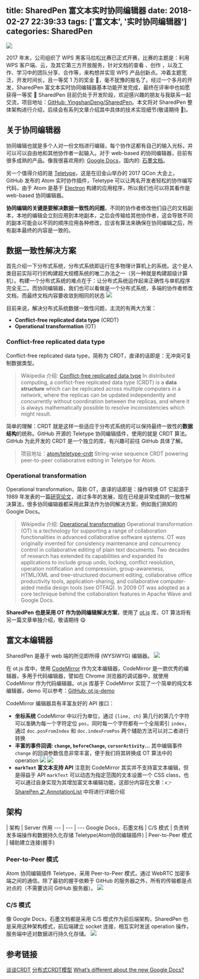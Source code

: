 title: SharedPen 富文本实时协同编辑器
date: 2018-02-27 22:39:33
tags: ['富文本', '实时协同编辑器']
categories: SharedPen
---

![](http://7vikhl.com1.z0.glb.clouddn.com/SharedPen-Main.png)

2017 年末，公司组织了 WPS 黑客马拉松比赛已正式开赛，比赛的主题是：利用 WPS 客户端、云，及其它第三方开放服务，针对文档的查看 、创作 ，以及工作、学习中的团队分享、合作等，来构想并实现 WPS 产品创新点。冲着主题宽泛，开发时间长，且一等奖 1 万的奖金 🤑，毫不犹豫的报名了。经过一个多月的开发，SharedPen 富文本实时协同编辑器基本功能开发完成，最终在评审中也如愿获得一等奖 👏
SharedPen 目前仍处于开发阶段，欢迎感兴趣的朋友与我联系一起交流，项目地址：[GitHub: YingshanDeng/SharedPen](https://github.com/YingshanDeng/SharedPen)。本文将对 SharedPen 整体架构进行介绍，后续会有系列文章介绍其中具体的技术实现细节(敬请期待 🎏)。

<!-- more -->

## 关于协同编辑器
协同编辑也就是多个人对一份文档进行编辑，每个协作这都有自己的输入光标，并可以可以自由地和其他协作者一起输入。对于 web-based 的协同编辑器，目前有很多成熟的产品。像我很喜欢用的: [Google Docs](https://www.google.com/docs/about/)，国内的: [石墨文档](https://shimo.im/)。

另一个值得介绍的是 [Teletype](https://teletype.atom.io/)，这是在旧金山举办的 2017 QCon 大会上，GitHub 发布的 Atom 实时协作插件，Teletype 可以让两名开发者轻松的协作编写代码，由于 Atom 是基于 [Electron](https://electronjs.org/) 构建的应用程序，所以我们也可以将其看作是 web-based 协同编辑器。

**协同编辑的关键是要解决数据一致性的问题**，不同的协作者修改他们自己的文档副本，本地的编辑会立刻应用到本地副本，之后会传输给其他协作者，这会导致不同的副本可能会以不同的顺序应用各种修改，应该有算法来确保在协同编辑之后，所有副本最终的内容是一致的。

## 数据一致性解决方案
首先介绍一下分布式系统，分布式系统即运行在多物理计算机上的系统。这个是人类目前实际可行的构建超大规模系统的唯二办法之一（另一种就是构建超级计算机）。构建一个分布式系统的难点在于：让分布式系统运作起来正确性与单机程序完全无二。而协同编辑器，我们也可以看做是一个分布式系统，多端的协作者修改文档，而最终文档内容要收敛到相同的状态
![](http://7vikhl.com1.z0.glb.clouddn.com/real-time-portals-fa6fa303e261b1679024081d6229c9f9.png)

目前来说，解决分布式系统数据一致性问题，主流的有两大方案：
- **Conflict-free replicated data type** (CRDT)
- **Operational transformation** (OT)

### Conflict-free replicated data type
Conflict-free replicated data type，简称为 CRDT，直译的话即是：无冲突可复制数据类型。
> Wikipedia 介绍: [Conflict-free replicated data type](https://en.wikipedia.org/wiki/Conflict-free_replicated_data_type)
In distributed computing, a conflict-free replicated data type (CRDT) is a **data structure** which can be replicated across multiple computers in a network, where the replicas can be updated independently and concurrently without coordination between the replicas, and where it is always mathematically possible to resolve inconsistencies which might result.

简单的理解：CRDT 就是这样一些适应于分布式系统的可以保持最终一致性的**数据结构**的统称。GitHub 开源的 Teletype 协同编辑插件，使用的就是 CRDT 算法。GitHub 为此开发的 CRDT 是一个独立的库，有兴趣可前往 GitHub 具体了解。
> 项目地址：[atom/teletype-crdt](https://github.com/atom/teletype-crdt) String-wise sequence CRDT powering peer-to-peer collaborative editing in Teletype for Atom.

### Operational transformation
Operational transformation，简称 OT，直译的话即是：操作转换
OT 它起源于 1989 年发表的一篇[研究论文](https://dl.acm.org/citation.cfm?doid=67544.66963)，进过多年的发展，现在已经是非常成熟的一致性解决算法，很多协同编辑器都采用此算法作为协同解决方案，例如我们熟知的 Google Docs。
> Wikipedia 介绍: [Operational transformation](https://en.wikipedia.org/wiki/Operational_transformation)
Operational transformation (OT) is a technology for supporting a range of collaboration functionalities in advanced collaborative software systems. OT was originally invented for consistency maintenance and concurrency control in collaborative editing of plain text documents. Two decades of research has extended its capabilities and expanded its applications to include group undo, locking, conflict resolution, operation notification and compression, group-awareness, HTML/XML and tree-structured document editing, collaborative office productivity tools, application-sharing, and collaborative computer-aided media design tools (see OTFAQ). In 2009 OT was adopted as a core technique behind the collaboration features in Apache Wave and Google Docs.

**SharedPen 也是采用 OT 作为协同编辑解决方案**，使用了 [ot.js](https://github.com/Operational-Transformation/ot.js) 库，OT 算法将有另一篇文章单独介绍，敬请期待 😋

## 富文本编辑器
SharedPen 是基于 web 端的所见即所得 (WYSIWYG) 编辑器。
![](http://7vikhl.com1.z0.glb.clouddn.com/sharedpen.png)

在 ot.js 库中，使用 [CodeMirror](https://codemirror.net/) 作为文本编辑器，CodeMirror 是一款优秀的编辑器，多用于代码编辑器，譬如在 Chrome 浏览器的调试器中，就使用 CodeMirror 作为代码编辑器。ot.js 库基于 CodeMirror 实现了一个简单的纯文本编辑器，demo 可以参考：[GitHub: ot.js-demo](https://github.com/YingshanDeng/ot.js-demo)

CodeMirror 编辑器具有丰富友好的 API 接口：
- **坐标系统**
  CodeMirror 中以行为单位，通过 `{line, ch}` 第几行的第几个字符可以准确为每一个字符定位 `pos`，同时每一个字符都有一个全局索引 `index`，通过 `doc.posFromIndex` 和 `doc.indexFromPos` 两个辅助方法可以对二者进行转换
- **丰富的事件回调: `change`, `beforeChange`, `cursorActivity`...**
其中编辑事件 `change` 的回调参数信息非常丰富，便于我们将其转换成 OT 算法中的 operation
![](http://7vikhl.com1.z0.glb.clouddn.com/codemirror-change-insert.png)
![](http://7vikhl.com1.z0.glb.clouddn.com/codemirror-change-delete.png)
- **`markText` 富文本支持 API**
  注意到 CodeMirror 其实并不支持富文本编辑，但是得益于 API `markText` 可以动态为指定范围的文本设置一个 CSS class，也可以通过自身实现为其增加富文本编辑功能，这部分内容在文章：👉 [SharePen 之 AnnotationList](https://objcer.com/2018/02/27/SharePen-AnnotationList/) 中将进行详细介绍

## 架构
 | 架构 | Server 作用
--- | --- | ---
Google Docs，石墨文档 | C/S 模式 | 负责转发多端操作和数据持久化存储
Teletype(Atom协同编辑插件) | Peer-to-Peer 模式 | 辅助建立连接(握手)

### Peer-to-Peer 模式
Atom 协同编辑插件 Teletype，采用 Peer-to-Peer 模式，通过 WebRTC 加密多端之间的通信。除了最初的握手依赖于 GitHub 的服务器之外，所有的传输都是点对点的（不需要访问 GitHub 服务器）。
![](http://7vikhl.com1.z0.glb.clouddn.com/sharedpen-peer-to-peer.png?t=1)

### C/S 模式
像 Google Docs，石墨文档都是采用 C/S 模式作为前后端架构，SharedPen 也是采用这种架构模式，前后端建立 socket 连接，相互实时发送 operation 操作，服务端中还对数据进行持久化存储。
![](http://7vikhl.com1.z0.glb.clouddn.com/sharedpen-client-server.png)

## 参考链接
[谈谈CRDT](http://liyu1981.github.io/what-is-CRDT/)
[分布式CRDT模型](http://www.jdon.com/artichect/crdt.html)
[What’s different about the new Google Docs?](https://drive.googleblog.com/2010/05/whats-different-about-new-google-docs.html)
